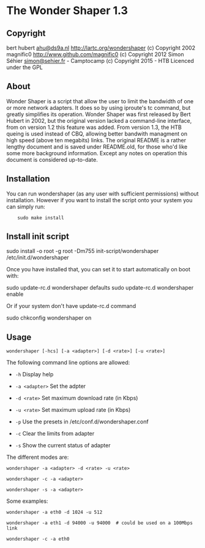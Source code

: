 The Wonder Shaper 1.3
==============

Copyright
-------------

bert hubert <ahu@ds9a.nl> http://lartc.org/wondershaper (c) Copyright 2002
magnific0 http://www.github.com/magnific0 (c) Copyright 2012
Simon Séhier <simon@sehier.fr> - Camptocamp (c) Copyright 2015 - HTB
Licenced under the GPL

About
--------------

Wonder Shaper is a script that allow the user to limit the bandwidth of one or more network adapters. It does so by using iproute's tc command, but greatly simplifies its operation. Wonder Shaper was first released by Bert Hubert in 2002, but the original version lacked a command-line interface, from on version 1.2 this feature was added. From version 1.3, the HTB queing is used instead of CBQ, allowing better bandwith managment on high speed (above ten megabits) links. The original README is a rather lengthy document and is saved under README.old, for those who'd like some more background information. Except any notes on operation this document is considered up-to-date.

Installation
--------------

You can run wondershaper (as any user with sufficient permissions) without
installation. However if you want to install the script onto your system you can
simply run:

        sudo make install

Install init script
--------------

sudo install -o root -g root -Dm755 init-script/wondershaper /etc/init.d/wondershaper

Once you have installed that, you can set it to start automatically on boot with:

sudo update-rc.d wondershaper defaults
sudo update-rc.d wondershaper enable

Or if your system don't have update-rc.d command

sudo chkconfig wondershaper on


Usage
--------------

	wondershaper [-hcs] [-a <adapter>] [-d <rate>] [-u <rate>]

The following command line options are allowed:

- `-h` Display help

- `-a <adapter>` Set the adpter

- `-d <rate>` Set maximum download rate (in Kbps)

- `-u <rate>` Set maximum upload rate (in Kbps)

- `-p` Use the presets in /etc/conf.d/wondershaper.conf

- `-c` Clear the limits from adapter

- `-s` Show the current status of adapter

The different modes are:

	wondershaper -a <adapter> -d <rate> -u <rate>

	wondershaper -c -a <adapter>

	wondershaper -s -a <adapter>

Some examples:

	wondershaper -a eth0 -d 1024 -u 512

	wondershaper -a eth1 -d 94000 -u 94000  # could be used on a 100Mbps link

	wondershaper -c -a eth0
